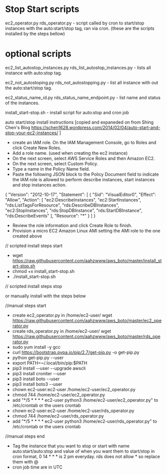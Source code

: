 # Stop Start scripts




ec2_operator.py  rds_operator.py  - script called by cron to start/stop instances with the auto:start/stop tag, ran via cron. (these are the scripts installed by the steps bellow)

# optional scripts

ec2_list_autostop_instances.py  rds_list_autostop_instances.py  - lists all instance with auto:stop tag.

ec2_not_autostoping.py rds_not_autostopping.py - list all instance with out the auto:start/stop tag.
 
ec2_status_name_id.py  rds_status_name_endpoint.py - list name and status of the instances.

install_start-stop.sh - install script for auto:stop and cron job


auto start/stop install instructions [copied and expaneded on from Shing Chen's Blog https://schen1628.wordpress.com/2014/02/04/auto-start-and-stop-your-ec2-instances/ ]



- create an IAM role. On the IAM Management Console, go to Roles and click Create New Roles.
- Add a role name. (used when creating the ec2 instance)
- On the next screen, select AWS Service Roles and then Amazon EC2.
- On the next screen, select Custom Policy.
- Type a name in the Policy Name field.
- Paste the following JSON block to the Policy Document field to indicate the IAM role is allowed to perform describe instances, start instances and stop instances action. 

{
    "Version": "2012-10-17",
    "Statement": [
        {
            "Sid": "VisualEditor0",
            "Effect": "Allow",
            "Action": [
                "ec2:DescribeInstances",
                "ec2:StartInstances",
                "rds:ListTagsForResource",
                "rds:DescribeDBInstances",
                "ec2:StopInstances",
                "rds:StopDBInstance",
                "rds:StartDBInstance",
		"rds:DescribeEvents"
            ],
            "Resource": "*"
        }
    ]
}



- Review the role information and click Create Role to finish.
- Provision a micro EC2 Amazon Linux AMI setting the AMI role to the one created above

// scripted install steps start

- wget https://raw.githubusercontent.com/aahzwww/aws_boto/master/install_start-stop.sh
- chmod +x install_start-stop.sh
- ./install_start-stop.sh

// scripted install steps stop

or manually install with the steps below

//manual steps start

- create ec2_operator.py in /home/ec2-user/ 
wget https://raw.githubusercontent.com/aahzwww/aws_boto/master/ec2_operator.py
- create rds_operator.py in /home/ec2-user/
wget https://raw.githubusercontent.com/aahzwww/aws_boto/master/rds_operator.py
- sudo yum install -y gcc
- curl https://bootstrap.pypa.io/pip/2.7/get-pip.py -o get-pip.py
- python get-pip.py --user
- export PATH=~/.local/bin/pip:$PATH
- pip3 install --user --upgrade awscli
- pip3 install croniter --user
- pip3 install boto --user
- pip3 install boto3 --user
- chown ec2-user:ec2-user /home/ec2-user/ec2_operator.py
- chmod 744 /home/ec2-user/ec2_operator.py
- add "*/5 * * * * ec2-user python3 /home/ec2-user/ec2_operator.py" to /etc/crontab or the users crontab
- chown ec2-user:ec2-user /home/ec2-user/rds_operator.py
- chmod 744 /home/ec2-user/rds_operator.py
- add "*/5 * * * * ec2-user python3 /home/ec2-user/rds_operator.py" to /etc/crontab or the users crontab

//manual steps end

- Tag the instance that you want to stop or start with name auto:start/auto:stop and value of when you want them to start/stop in cron format, 0 14 * * * is 2 pm everyday. rds does not allow * so replace them with @
- cron job time are in UTC 
